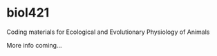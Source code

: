 # biol421
Coding materials for Ecological and Evolutionary Physiology of Animals

More info coming...
